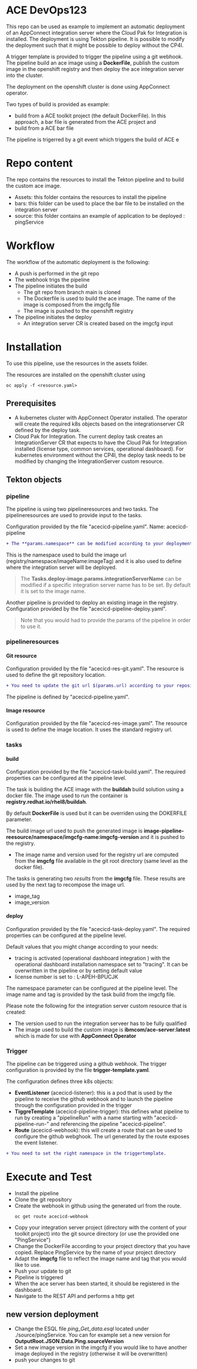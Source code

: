# ACE DevOps123

This repo can be used as example to implement an automatic deployment of an AppConnect integration server where the Cloud Pak for Integration is installed.
The deployment is using Tekton pipeline.
It is possible to modify the deployment such that it might be possible to deploy without the CP4I. 

A trigger template is provided to trigger the pipeline using a git webhook.
The pipeline build an ace image using a **DockerFile**, publish the custom image in the openshift registry and then deploy the ace integration server into the cluster.

The deployment on the openshift cluster is done using AppConnect operator.

Two types of build is provided as example:
  - build from a ACE toolkit project (the default DockerFile). 
    In this approach, a bar file is generated from the ACE project and 
  - build from a ACE bar file

The pipeline is trigerred by a git event which triggers the build of ACE e

# Repo content
The repo contains the resources to install the Tekton pipeline and to build the custom ace image.
  - Assets: this folder contains the resources to install the pipeline
  - bars: this folder can be used to place the bar file to be installed on the integration server
  - source: this folder contains an example of application to be deployed : pingService

# Workflow
The workflow of the automatic deployment is the following:
  - A push is performed in the git repo
  - The webhook trigs the pipeline
  - The pipeline initiates the build
    - The git repo from branch main is cloned
    - The Dockerfile is used to build the ace image. The name of the image is composed from the imgcfg file
    - The image is pushed to the openshift registry
  - The pipeline initiates the deploy
    - An integration server CR is created based on the imgcfg input

# Installation
To use this pipeline, use the resources in the assets folder.

The resources are installed on the openshift cluster using
```
oc apply -f <resource.yaml>
```

## Prerequisites
- A kubernetes cluster with AppConnect Operator installed. The operator will create the required k8s objects based on the integrationserver CR defined by the deploy task. 
- Cloud Pak for Integration. The current deploy task creates an IntegrationServer CR that expects to have the Cloud Pak for Integration installed (license type, common services, operational dashboard). For kubernetes environment without the CP4I, the deploy task needs to be modified by changing the  IntegrationServer custom resource.

## Tekton objects

### pipeline

The pipeline is using two pipelineresources and two tasks.
The pipelineresources are used to provide input to the tasks.

Configuration provided by the file "acecicd-pipeline.yaml".
Name: acecicd-pipeline

```diff
+ The **params.namespace** can be modified according to your deployment.
```

This is the namespace used to build the image url (registry/namespace/imageName:imageTag) and it is also used to define where the integration server will be deployed.

> The **Tasks.deploy-image.params.integrationServerName** can be modified if a specific integration server name has to be set. By default it is set to the image name.

Another pipeline is provided to deploy an existing image in the registry.
Configuration provided by the file "acecicd-pipeline-deploy.yaml".
> Note that you would had to provide the params of the pipeline in order to use it.

### pipelineresources
#### Git resource
Configuration provided by the file "acecicd-res-git.yaml".
The resource is used to define the git repository location.

```diff
+ You need to update the git url $(params.url) according to your repository url.
```

The pipeline is defined by "acecicd-pipeline.yaml".

#### Image resource

Configuration provided by the file "acecicd-res-image.yaml".
The resource is used to define the image location.
It uses the standard registry url.

### tasks
#### build

Configuration provided by the file "acecicd-task-build.yaml".
The required properties can be configured at the pipeline level.

The task is building the ACE image with the **buildah** build solution using a docker file. The image used to run the container is __registry.redhat.io/rhel8/buildah__.

By default **DockerFile** is used but it can be overriden using the DOKERFILE parameter.

The build image url used to push the generated image is __image-pipeline-reesource/namespace/imgcfg-name:imgcfg-version__ and it is pushed to the registry.
 - The image name and version used for the registry url are computed from the **imgcfg** file available in the git root directory (same level as the docker file).

The tasks is generating two *results* from the **imgcfg** file. These results are used by the next tag to recompose the image url.
  - image_tag 
  - image_version

#### deploy 

Configuration provided by the file "acecicd-task-deploy.yaml".
The required properties can be configured at the pipeline level.

Default values that you might change according to your needs:
  - tracing is activated (operational dashboard integration ) with the operational dashboard installation namespace set to "tracing". It can be overwritten in the pipeline or by setting default value
  - license number is set to : L-APEH-BPUCJK

The namespace parameter can be configured at the pipeline level. 
The image name and tag is provided by the task build from the imgcfg file. 

Please note the following for the integration server custom resource that is created:
- The version used to run the integration serveer has to be fully qualified
- The image used to build the custom image is __ibmcom/ace-server:latest__ which is made for use with **AppConnect Operator**

### Trigger
The pipeline can be triggered using a github webhook.
The trigger configuration is provided by the file **trigger-template.yaml**.

The configuration defines three k8s objects:
  - **EventListener** (acecicd-listener): this is a pod that is used by the pipeline to receive the github webhook and to launch the pipeline through the configuration provided in the trigger
  - **TiggreTemplate** (acecicd-pipeline-trigger): this defines what pipeline to run by creating a "pipelineRun" with a name starting with "acecicd-pipeline-run-" and referencing the pipeline "acecicd-pipeline".
  - **Route** (acecicd-webhook): this will create a route that can be used to configure the github webghook. The url generated by the route exposes the event listener.

```diff
+ You need to set the right namespace in the triggertemplate.
```

# Execute and Test

- Install the pipeline
- Clone the git repository 
- Create the webhook in github using the generated url from the route.
  ```
  oc get route acecicd-webhook
  ```
- Copy your integration server project (directory with the content of your toolkit project) into the git source directory (or use the provided one "PingService")  
- Change the DockerFile according to your project directory that you have copied. Replace PingService by the name of your project directory
- Adapt the **imgcfg** file to reflect the image name and tag that you would like to use.
- Push your update to git
- Pipeline is triggered
- When the ace server has been started, it should be registered in the dashboard.
- Navigate to the REST API and performs a http get

## new version deployment
- Change the ESQL file *ping_Get_data.esql* located under ./source/pingService. You can for example set a new version for **OutputRoot.JSON.Data.Ping.sourceVersion**
- Set a new image version in the imgcfg if you would like to have another image deployed in the registry (otherwise it will be overwritten)
- push your changes to git
